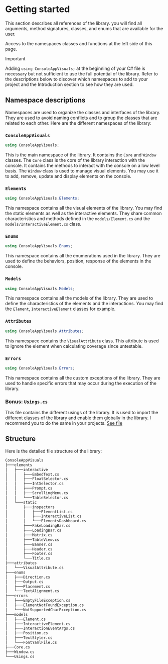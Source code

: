 # Getting started

This section describes all references of the library. you will find all arguments, method signatures, classes, and enums that are available for the user.

Access to the namespaces classes and functions at the left side of this page.

> [!IMPORTANT]
> Adding `using ConsoleAppVisuals;` at the beginning of your C# file is necessary but not sufficient to use the full potential of the library. Refer to the descriptions below to discover which namespaces to add to your project and the Introduction section to see how they are used.

## Namespace descriptions

Namespaces are used to organize the classes and interfaces of the library. They are used to avoid naming conflicts and to group the classes that are related to each other. Here are the different namespaces of the library:

### `ConsoleAppVisuals`

```csharp
using ConsoleAppVisuals;
```

This is the main namespace of the library. It contains the `Core` and `Window` classes. The `Core` class is the core of the library interaction with the console. It contains the methods to interact with the console on a low level basis. The `Window` class is used to manage visual elements. You may use it to add, remove, update and display elements on the console.

### `Elements`

```csharp
using ConsoleAppVisuals.Elements;
```

This namespace contains all the visual elements of the library. You may find the static elements as well as the interactive elements. They share common characteristics and methods defined in the `models/Element.cs` and the `models/InteractiveElement.cs` class.

### `Enums`

```csharp
using ConsoleAppVisuals.Enums;
```

This namespace contains all the enumerations used in the library. They are used to define the behaviors, position, response of the elements in the console.

### `Models`

```csharp
using ConsoleAppVisuals.Models;
```

This namespace contains all the models of the library. They are used to define the characteristics of the elements and the interactions. You may find the `Element`, `InteractiveElement` classes for example.

### `Attributes`

```csharp
using ConsoleAppVisuals.Attributes;
```

This namespace contains the `VisualAttribute` class. This attribute is used to ignore the element when calculating coverage since untestable.

### `Errors`

```csharp
using ConsoleAppVisuals.Errors;
```

This namespace contains all the custom exceptions of the library. They are used to handle specific errors that may occur during the execution of the library.

### Bonus: `Usings.cs`

This file contains the different usings of the library. It is used to import the different classes of the library and enable them globally in the library. I recommend you to do the same in your projects. [See file](https://github.com/MorganKryze/ConsoleAppVisuals/blob/main/src/ConsoleAppVisuals/Usings.cs)

## Structure

Here is the detailed file structure of the library:

```bash
ConsoleAppVisuals
├───elements
│   ├───interactive
│   │   ├───EmbedText.cs
│   │   ├───FloatSelector.cs
│   │   ├───IntSelector.cs
│   │   ├───Prompt.cs
│   │   ├───ScrollingMenu.cs
│   │   └───TableSelector.cs
│   └───static
│       ├───inspectors
│       │   ├───ElementList.cs
│       │   ├───InteractiveList.cs
│       │   └───ElementsDashboard.cs
│       ├───FakeLoadingBar.cs
│       ├───LoadingBar.cs
│       ├───Matrix.cs
│       ├───TableView.cs
│       ├───Banner.cs
│       ├───Header.cs
│       ├───Footer.cs
│       └───Title.cs
├───attributes
│   └───VisualAttribute.cs
├───enums
│   ├───Direction.cs
│   ├───Output.cs
│   ├───Placement.cs
│   └───TextAlignment.cs
├───errors
│   ├───EmptyFileException.cs
│   ├───ElementNotFoundException.cs
│   └───NotSupportedCharException.cs
├───models
│   ├───Element.cs
│   ├───InteractiveElement.cs
│   ├───InteractionEventArgs.cs
│   ├───Position.cs
│   ├───TextStyler.cs
│   └───FontYamlFile.cs
├───Core.cs
├───Window.cs
└───Usings.cs
```
